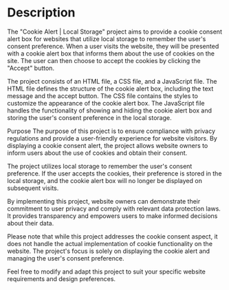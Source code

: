 # Description

The "Cookie Alert | Local Storage" project aims to provide a cookie consent alert box for websites that utilize local storage to remember the user's consent preference. When a user visits the website, they will be presented with a cookie alert box that informs them about the use of cookies on the site. The user can then choose to accept the cookies by clicking the "Accept" button.

The project consists of an HTML file, a CSS file, and a JavaScript file. The HTML file defines the structure of the cookie alert box, including the text message and the accept button. The CSS file contains the styles to customize the appearance of the cookie alert box. The JavaScript file handles the functionality of showing and hiding the cookie alert box and storing the user's consent preference in the local storage.

Purpose
The purpose of this project is to ensure compliance with privacy regulations and provide a user-friendly experience for website visitors. By displaying a cookie consent alert, the project allows website owners to inform users about the use of cookies and obtain their consent.

The project utilizes local storage to remember the user's consent preference. If the user accepts the cookies, their preference is stored in the local storage, and the cookie alert box will no longer be displayed on subsequent visits.

By implementing this project, website owners can demonstrate their commitment to user privacy and comply with relevant data protection laws. It provides transparency and empowers users to make informed decisions about their data.

Please note that while this project addresses the cookie consent aspect, it does not handle the actual implementation of cookie functionality on the website. The project's focus is solely on displaying the cookie alert and managing the user's consent preference.

Feel free to modify and adapt this project to suit your specific website requirements and design preferences.
